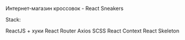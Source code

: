 Интернет-магазин кроссовок - React Sneakers

Stack:

ReactJS + хуки
React Router
Axios
SCSS
React Context
React Skeleton
